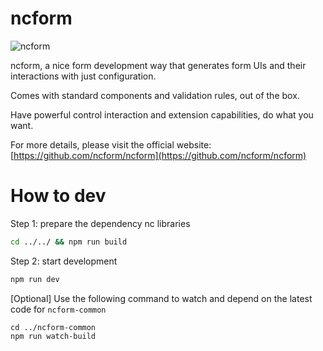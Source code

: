 # ncform

![ncform](https://github.com/ncform/ncform/raw/master/docs/images/preview.png)

ncform, a nice form development way that generates form UIs and their interactions with just configuration.

Comes with standard components and validation rules, out of the box.

Have powerful control interaction and extension capabilities, do what you want.

For more details, please visit the official website: [https://github.com/ncform/ncform](https://github.com/ncform/ncform)

# How to dev

Step 1: prepare the dependency nc libraries
```sh
cd ../../ && npm run build
```

Step 2: start development
```sh
npm run dev
```

[Optional] Use the following command to watch and depend on the latest code for `ncform-common`
```
cd ../ncform-common
npm run watch-build
```


